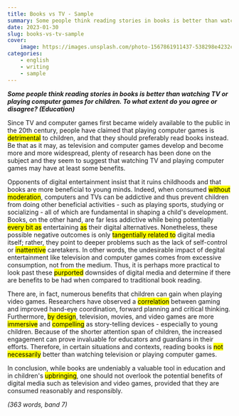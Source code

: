 ```yaml
---
title: Books vs TV - Sample
summary: Some people think reading stories in books is better than watching TV or playing computer games for children. To what extent do you agree or disagree? (Education)
date: 2023-01-30
slug: books-vs-tv-sample
cover:
    image: https://images.unsplash.com/photo-1567861911437-538298e4232c?crop=entropy&cs=tinysrgb&fit=max&fm=jpg&ixid=MnwxMTc3M3wwfDF8c2VhcmNofDIyfHx0ZWxldmlzaW9ufGVufDB8fHx8MTY3NTA1NzM0Ng&ixlib=rb-4.0.3&q=80&w=2000
categories:
    - english
    - writing
    - sample
---
```


***Some people think reading stories in books is better than watching TV or playing computer games for children. To what extent do you agree or disagree? (Education)***

Since TV and computer games first became widely available to the public in the 20th century, people have claimed that playing computer games is <mark>detrimental</mark> to children, and that they should preferably read books instead. Be that as it may, as television and computer games develop and become more and more widespread, plenty of research has been done on the subject and they seem to suggest that watching TV and playing computer games may have at least some benefits.

Opponents of digital entertainment insist that it ruins childhoods and that books are more beneficial to young minds. Indeed, when consumed <mark>without moderation</mark>, computers and TVs can be addictive and thus prevent children from doing other beneficial activities - such as playing sports, studying or socializing - all of which are fundamental in shaping a child's development. Books, on the other hand, are far less addictive while being potentially <mark>every bit as</mark> entertaining <mark>as</mark> their digital alternatives. Nonetheless, these possible negative outcomes is only <mark>tangentially related to</mark> digital media itself; rather, they point to deeper problems such as the lack of self-control or <mark>inattentive</mark> caretakers. In other words, the undesirable impact of degital entertainment like television and computer games comes from excessive consumption, not from the medium. Thus, it is perhaps more practical to look past these <mark>purported</mark> downsides of digital media and determine if there are benefits to be had when compared to traditional book reading.

There are, in fact, numerous benefits that children can gain when playing video games. Researchers have observed a <mark>correlation</mark> between gaming and improved hand-eye coordination, forward planning and critical thinking. Furthermore, <mark>by design</mark>, television, movies, and video games are more <mark>immersive</mark> and <mark>compelling</mark> as story-telling devices - especially to young children. Because of the shorter attention span of children, the increased engagement can prove invaluable for educators and guardians in their efforts. Therefore, in certain situations and contexts, reading books is <mark>not necessarily</mark> better than watching television or playing computer games.

In conclusion, while books are undeniably a valuable tool in education and in children's <mark>upbringing</mark>, one should not overlook the potential benefits of digital media such as television and video games, provided that they are consumed reasonably and responsibly.

*(363 words, band 7)*
